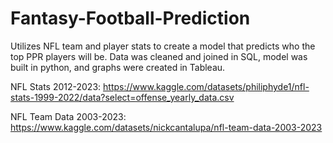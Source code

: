 # Fantasy-Football-Prediction
Utilizes NFL team and player stats to create a model that predicts who the top PPR players will be. Data was cleaned and joined in SQL, model was built in python, and graphs were created in Tableau.

NFL Stats 2012-2023: https://www.kaggle.com/datasets/philiphyde1/nfl-stats-1999-2022/data?select=offense_yearly_data.csv

NFL Team Data 2003-2023: https://www.kaggle.com/datasets/nickcantalupa/nfl-team-data-2003-2023
